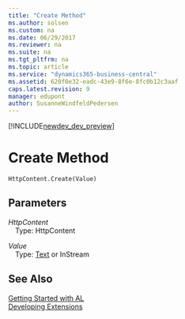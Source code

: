 ```yaml
---
title: "Create Method"
ms.author: solsen
ms.custom: na
ms.date: 06/29/2017
ms.reviewer: na
ms.suite: na
ms.tgt_pltfrm: na
ms.topic: article
ms.service: "dynamics365-business-central"
ms.assetid: 620f0e32-eadc-43e9-8f6e-8fc0b12c3aaf
caps.latest.revision: 9
manager: edupont
author: SusanneWindfeldPedersen
---
```


[!INCLUDE[newdev_dev_preview](../includes/newdev_dev_preview.md)]

# Create Method

```
HttpContent.Create(Value)
```

## Parameters
*HttpContent*  
&emsp;Type: HttpContent

*Value*  
&emsp;Type: [Text](../datatypes/devenv-text-data-type.md) or InStream

## See Also
[Getting Started with AL](../devenv-get-started.md)  
[Developing Extensions](../devenv-dev-overview.md)
